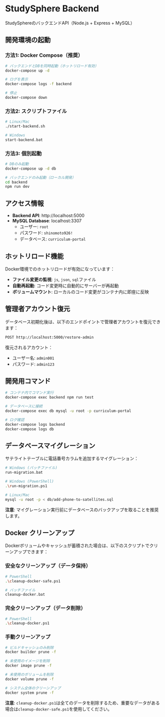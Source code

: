 # StudySphere Backend

StudySphereのバックエンドAPI（Node.js + Express + MySQL）

## 開発環境の起動

### 方法1: Docker Compose（推奨）
```bash
# バックエンドとDBを同時起動（ホットリロード有効）
docker-compose up -d

# ログを表示
docker-compose logs -f backend

# 停止
docker-compose down
```

### 方法2: スクリプトファイル
```bash
# Linux/Mac
./start-backend.sh

# Windows
start-backend.bat
```

### 方法3: 個別起動
```bash
# DBのみ起動
docker-compose up -d db

# バックエンドのみ起動（ローカル開発）
cd backend
npm run dev
```

## アクセス情報

- **Backend API**: http://localhost:5000
- **MySQL Database**: localhost:3307
  - ユーザー: `root`
  - パスワード: `shinomoto926!`
  - データベース: `curriculum-portal`

## ホットリロード機能

Docker環境でのホットリロードが有効になっています：

- **ファイル変更の監視**: `js`, `json`, `sql`ファイル
- **自動再起動**: コード変更時に自動的にサーバーが再起動
- **ボリュームマウント**: ローカルのコード変更がコンテナ内に即座に反映

## 管理者アカウント復元

データベース初期化後は、以下のエンドポイントで管理者アカウントを復元できます：

```bash
POST http://localhost:5000/restore-admin
```

復元されるアカウント：
- ユーザー名: `admin001`
- パスワード: `admin123`

## 開発用コマンド

```bash
# コンテナ内でコマンド実行
docker-compose exec backend npm run test

# データベースに接続
docker-compose exec db mysql -u root -p curriculum-portal

# ログ確認
docker-compose logs backend
docker-compose logs db
```

## データベースマイグレーション

サテライトテーブルに電話番号カラムを追加するマイグレーション：

```bash
# Windows (バッチファイル)
run-migration.bat

# Windows (PowerShell)
.\run-migration.ps1

# Linux/Mac
mysql -u root -p < db/add-phone-to-satellites.sql
```

**注意**: マイグレーション実行前にデータベースのバックアップを取ることを推奨します。

## Docker クリーンアップ

Dockerボリュームやキャッシュが蓄積された場合は、以下のスクリプトでクリーンアップできます：

### 安全なクリーンアップ（データ保持）
```bash
# PowerShell
.\cleanup-docker-safe.ps1

# バッチファイル
cleanup-docker.bat
```

### 完全クリーンアップ（データ削除）
```bash
# PowerShell
.\cleanup-docker.ps1
```

### 手動クリーンアップ
```bash
# ビルドキャッシュのみ削除
docker builder prune -f

# 未使用のイメージを削除
docker image prune -f

# 未使用のボリュームを削除
docker volume prune -f

# システム全体のクリーンアップ
docker system prune -f
```

**注意**: `cleanup-docker.ps1`は全てのデータを削除するため、重要なデータがある場合は`cleanup-docker-safe.ps1`を使用してください。

